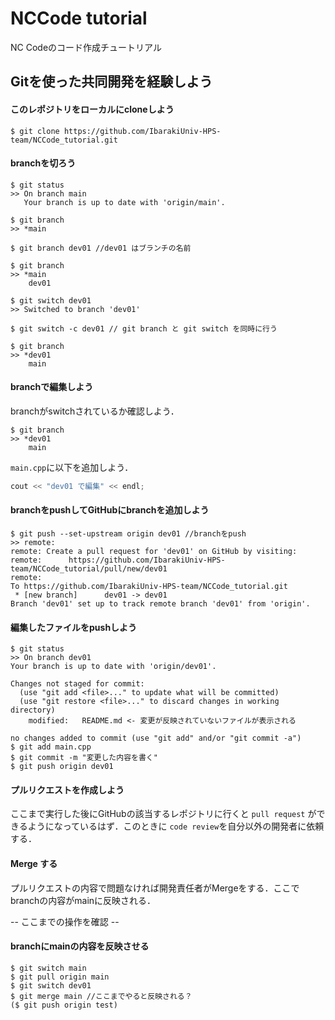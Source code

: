 # NCCode tutorial
NC Codeのコード作成チュートリアル


## Gitを使った共同開発を経験しよう

####  このレポジトリをローカルにcloneしよう

```git
$ git clone https://github.com/IbarakiUniv-HPS-team/NCCode_tutorial.git
```

#### branchを切ろう

```git
$ git status
>> On branch main
   Your branch is up to date with 'origin/main'.

$ git branch
>> *main

$ git branch dev01 //dev01 はブランチの名前

$ git branch
>> *main
    dev01

$ git switch dev01
>> Switched to branch 'dev01'

$ git switch -c dev01 // git branch と git switch を同時に行う

$ git branch
>> *dev01
    main
```


#### branchで編集しよう
branchがswitchされているか確認しよう．
```git
$ git branch
>> *dev01
    main
```

`main.cpp`に以下を追加しよう．

```cpp
cout << "dev01 で編集" << endl;
```

#### branchをpushしてGitHubにbranchを追加しよう

```git
$ git push --set-upstream origin dev01 //branchをpush
>> remote:
remote: Create a pull request for 'dev01' on GitHub by visiting:
remote:      https://github.com/IbarakiUniv-HPS-team/NCCode_tutorial/pull/new/dev01
remote:
To https://github.com/IbarakiUniv-HPS-team/NCCode_tutorial.git
 * [new branch]      dev01 -> dev01
Branch 'dev01' set up to track remote branch 'dev01' from 'origin'.
```

#### 編集したファイルをpushしよう

```git
$ git status
>> On branch dev01
Your branch is up to date with 'origin/dev01'.

Changes not staged for commit:
  (use "git add <file>..." to update what will be committed)
  (use "git restore <file>..." to discard changes in working directory)
	modified:   README.md <- 変更が反映されていないファイルが表示される

no changes added to commit (use "git add" and/or "git commit -a")
$ git add main.cpp
$ git commit -m "変更した内容を書く"
$ git push origin dev01
```

#### プルリクエストを作成しよう
ここまで実行した後にGitHubの該当するレポジトリに行くと `pull request` ができるようになっているはず．このときに `code review`を自分以外の開発者に依頼する．

#### Merge する
プルリクエストの内容で問題なければ開発責任者がMergeをする．ここでbranchの内容がmainに反映される．


-- ここまでの操作を確認 --

#### branchにmainの内容を反映させる

```git
$ git switch main
$ git pull origin main
$ git switch dev01
$ git merge main //ここまでやると反映される？
($ git push origin test)
```





